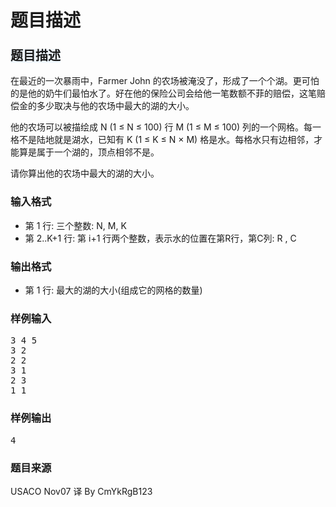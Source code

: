 # 题目描述


<h3>
<span style="font-family:sans-serif;font-size:20px;font-weight:bold;background-color:aliceblue;">题目描述</span>
</h3>
<p>
在最近的一次暴雨中，Farmer John 的农场被淹没了，形成了一个个湖。更可怕的是他的奶牛们最怕水了。好在他的保险公司会给他一笔数额不菲的赔偿，这笔赔偿金的多少取决与他的农场中最大的湖的大小。
</p>
<p>
他的农场可以被描绘成 N (1 ≤ N ≤ 100) 行 M (1 ≤ M ≤ 100) 列的一个网格。每一格不是陆地就是湖水，已知有 K (1 ≤ K ≤ N × M) 格是水。每格水只有边相邻，才能算是属于一个湖的，顶点相邻不是。
</p>
<p>
请你算出他的农场中最大的湖的大小。
</p>
<h3>
输入格式
</h3>
<ul>
<li>
第 1 行: 三个整数: N, M, K
</li>
<li>
第 2..K+1 行: 第 i+1 行两个整数，表示水的位置在第R行，第C列: R , C
</li>
</ul>
<h3>
输出格式
</h3>
<ul>
<li>
第 1 行: 最大的湖的大小(组成它的网格的数量)
</li>
</ul>
<h3>
样例输入
</h3>
<pre>3 4 5
3 2
2 2
3 1
2 3
1 1
</pre>
<h3>
样例输出
</h3>
<pre>4</pre>
<h3>
题目来源
</h3>
<p>
USACO Nov07 译 By CmYkRgB123
</p>
